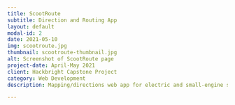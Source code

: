 ```yaml
---
title: ScootRoute
subtitle: Direction and Routing App
layout: default
modal-id: 2
date: 2021-05-10
img: scootroute.jpg
thumbnail: scootroute-thumbnail.jpg
alt: Screenshot of ScootRoute page
project-date: April-May 2021
client: Hackbright Capstone Project
category: Web Development
description: Mapping/directions web app for electric and small-engine scooters with speed limitations. User can specify the max speed of their scooter and be served a route just for them. 

---
```

